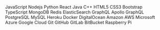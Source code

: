 JavaScript Nodejs Python React Java C++ HTML5 CSS3 Bootstrap TypeScript MongoDB Redis ElasticSearch GraphQL Apollo GraphQL PostgreSQL MySQL Heroku Docker DigitalOcean Amazon AWS Microsoft Azure Google Cloud Git GitHub GitLab BitBucket Raspberry Pi
